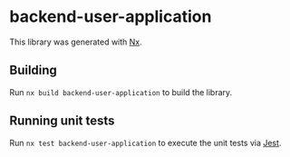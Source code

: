 # backend-user-application

This library was generated with [Nx](https://nx.dev).

## Building

Run `nx build backend-user-application` to build the library.

## Running unit tests

Run `nx test backend-user-application` to execute the unit tests via [Jest](https://jestjs.io).
